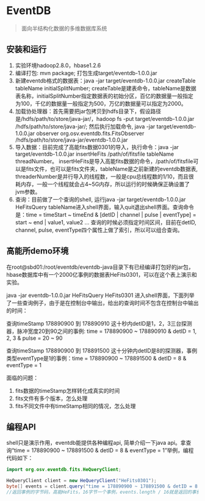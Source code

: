 # EventDB
> 面向半结构化数据的多维数据库系统

## 安装和运行
1. 实验环境hadoop2.8.0，hbase1.2.6
2. 编译打包: mvn package; 打包生成target/eventdb-1.0.0.jar
3. 新建eventdb格式的数据表：java -jar target/eventdb-1.0.0.jar createTable tableName initialSplitNumber; createTable是建表命令，tableName是数据表名称，initialSplitNumber指定数据表的初始分区，百亿的数据量一般指定为100，千亿的数据量一般指定为500，万亿的数据量可以指定为2000。
4. 加载协处理器：首先需要把jar包拷贝到hdfs目录下，假设路径是/hdfs/path/to/store/java-jar/，hadoop fs -put target/eventdb-1.0.0.jar /hdfs/path/to/store/java-jar/; 然后执行加载命令, java -jar target/eventdb-1.0.0.jar observer org.osv.eventdb.fits.FitsObserver /hdfs/path/to/store/java-jar/eventdb-1.0.0.jar
5. 导入数据：目前完成了高能fits数据0301的导入，执行命令：java -jar target/eventdb-1.0.0.jar insertHeFits /path/of/fitsfile tableName threadNumber。 insertHeFits是导入高能fits数据的命令，/path/of/fitsfile可以是fits文件，也可以是fits文件夹，tableName是之前新建的eventdb数据表, threaderNumber是并行导入的线程数，一般是cpu总线程数的1/10，而且很耗内存，一般一个线程就会占4~5G内存，所以运行的时候确保正确设置了jvm参数。
6. 查询：目前做了一个查询的shell, 运行java -jar target/eventdb-1.0.0.jar HeFitsQuery tableName进入shell界面，输入quit退出shell界面。查询命令是：time = timeStart ~ timeEnd & [detID | channel | pulse | eventType] = start ~ end | value1, value2 ... 查询的时候必须指定时间区间，目前在detID, channel, pulse, eventType四个属性上做了索引，所以可以组合查询。

## 高能所demo环境
在root@sbd01:/root/eventdb/eventdb-java目录下有已经编译打包好的jar包，hbase数据库中有一个2000亿事例的数据表HeFits0301，可以在这个表上演示和实验。

java -jar eventdb-1.0.0.jar HeFitsQuery HeFits0301 进入shell界面，下面列举了一些查询例子，由于是在控制台中输出，给出的查询时间不包含在控制台中输出的时间：

查询timeStamp 178890900 到 178890910 这十秒内detID是1，2，3三台探测器，脉冲宽度20到90之间的事例: time = 178890900 ~ 178890910 & detID = 1, 2, 3 & pulse = 20 ~ 90

查询timeStamp 178890900 到 178891500 这十分钟内detID是8的探测器，事例类型eventType是1的事例：time = 178890900 ~ 178891500 & detID = 8 & eventType = 1

面临的问题：
1. fits数据的timeStamp怎样转化成真实的时间
2. fits文件有多个版本，怎么处理
3. fits不同文件中有timeStamp相同的情况，怎么处理

## 编程API
shell只是演示作用，eventdb能提供各种编程api, 简单介绍一下java api。拿查询“time = 178890900 ~ 178891500 & detID = 8 & eventType = 1”举例，编程代码如下：
```java
import org.osv.eventdb.fits.HeQueryClient;

HeQueryClient client = new HeQueryClient("HeFits0301");
byte[] events = client.query("time = 178890900 ~ 178891500 & detID = 8 & eventType = 1");
//返回事例的字节码，高能HeFits，16字节一个事例，events.length / 16就是返回的事例数。
```



